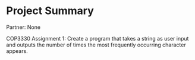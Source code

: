 Project Summary
===============
Partner: None

COP3330 Assignment 1: Create a program that takes a string as user input and outputs the number of times the most frequently occurring character appears.
